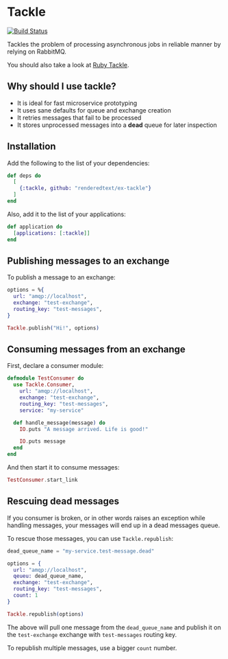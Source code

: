 # Tackle

[![Build Status](https://semaphoreci.com/api/v1/projects/ed643936-2795-4ac4-b225-7d33947d4a54/862273/badge.svg)](https://semaphoreci.com/renderedtext/ex-tackle)

Tackles the problem of processing asynchronous jobs in reliable manner
by relying on RabbitMQ.

You should also take a look at [Ruby Tackle](https://github.com/renderedtext/tackle).

## Why should I use tackle?

- It is ideal for fast microservice prototyping
- It uses sane defaults for queue and exchange creation
- It retries messages that fail to be processed
- It stores unprocessed messages into a __dead__ queue for later inspection

## Installation

Add the following to the list of your dependencies:

``` elixir
def deps do
  [
    {:tackle, github: "renderedtext/ex-tackle"}
  ]
end
```

Also, add it to the list of your applications:

``` elixir
def application do
  [applications: [:tackle]]
end
```

## Publishing messages to an exchange

To publish a message to an exchange:

``` elixir
options = %{
  url: "amqp://localhost",
  exchange: "test-exchange",
  routing_key: "test-messages",
}

Tackle.publish("Hi!", options)
```

## Consuming messages from an exchange

First, declare a consumer module:

``` elixir
defmodule TestConsumer do
  use Tackle.Consumer,
    url: "amqp://localhost",
    exchange: "test-exchange",
    routing_key: "test-messages",
    service: "my-service"

  def handle_message(message) do
    IO.puts "A message arrived. Life is good!"

    IO.puts message
  end
end
```

And then start it to consume messages:

``` elixir
TestConsumer.start_link
```

## Rescuing dead messages

If you consumer is broken, or in other words raises an exception while handling
messages, your messages will end up in a dead messages queue.

To rescue those messages, you can use `Tackle.republish`:

``` elixir
dead_queue_name = "my-service.test-message.dead"

options = {
  url: "amqp://localhost",
  qeueu: dead_queue_name,
  exchange: "test-exchange",
  routing_key: "test-messages",
  count: 1
}

Tackle.republish(options)
```

The above will pull one message from the `dead_queue_name` and publish it on the
`test-exchange` exchange with `test-messages` routing key.

To republish multiple messages, use a bigger `count` number.
